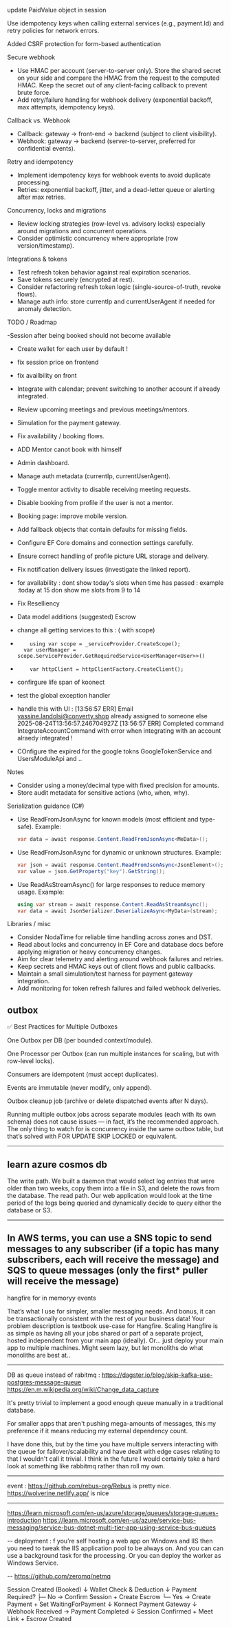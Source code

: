 update PaidValue object in session

Use idempotency keys when calling external services (e.g., payment.Id) and retry policies for network errors.

Added CSRF protection for form-based authentication

Secure webhook

- Use HMAC per account (server-to-server only). Store the shared secret on your side and compare the HMAC from the request to the computed HMAC. Keep the secret out of any client-facing callback to prevent brute force.
- Add retry/failure handling for webhook delivery (exponential backoff, max attempts, idempotency keys).

Callback vs. Webhook

- Callback: gateway -> front-end -> backend (subject to client visibility).
- Webhook: gateway -> backend (server-to-server, preferred for confidential events).

Retry and idempotency

- Implement idempotency keys for webhook events to avoid duplicate processing.
- Retries: exponential backoff, jitter, and a dead-letter queue or alerting after max retries.

Concurrency, locks and migrations

- Review locking strategies (row-level vs. advisory locks) especially around migrations and concurrent operations.
- Consider optimistic concurrency where appropriate (row version/timestamp).

Integrations & tokens

- Test refresh token behavior against real expiration scenarios.
- Save tokens securely (encrypted at rest).
- Consider refactoring refresh token logic (single-source-of-truth, revoke flows).
- Manage auth info: store currentIp and currentUserAgent if needed for anomaly detection.

TODO / Roadmap

-Session after being booked should not become available 
- Create wallet for each user by default ! 
- fix session price on frontend 
- fix availbility on front 
- Integrate with calendar; prevent switching to another account if already integrated.
- Review upcoming meetings and previous meetings/mentors.
- Simulation for the payment gateway.
- Fix availability / booking flows.
- ADD Mentor canot book with himself
- Admin dashboard.
- Manage auth metadata (currentIp, currentUserAgent).
- Toggle mentor activity to disable receiving meeting requests.
- Disable booking from profile if the user is not a mentor.
- Booking page: improve mobile version.
- Add fallback objects that contain defaults for missing fields.
- Configure EF Core domains and connection settings carefully.
- Ensure correct handling of profile picture URL storage and delivery.
- Fix notification delivery issues (investigate the linked report).
- for availability : dont show today's slots when time has passed  : example :today at 15 don show me slots from 9 to 14 
- Fix Reselliency
- Data model additions (suggested)
  Escrow
- change all getting services to this :  ( with scope)
-         using var scope = _serviceProvider.CreateScope();
        var userManager = scope.ServiceProvider.GetRequiredService<UserManager<User>>()
-         var httpClient = httpClientFactory.CreateClient();
- confirgure life span of koonect 
- test the global exception handler  

- handle this with UI :
  [13:56:57 ERR] Email yassine.landolsi@converty.shop  already assigned to someone else
  2025-08-24T13:56:57.246704927Z [13:56:57 ERR] Completed command IntegrateAccountCommand with error
  when integrating with an account alraedy integrated ! 

- COnfigure the expired for the google tokns GoogleTokenService and UsersModuleApi and .. 



Notes

- Consider using a money/decimal type with fixed precision for amounts.
- Store audit metadata for sensitive actions (who, when, why).

Serialization guidance (C#)

- Use ReadFromJsonAsync<T> for known models (most efficient and type-safe).
  Example:
  ```csharp
  var data = await response.Content.ReadFromJsonAsync<MeData>();
  ```
- Use ReadFromJsonAsync<JsonElement> for dynamic or unknown structures.
  Example:
  ```csharp
  var json = await response.Content.ReadFromJsonAsync<JsonElement>();
  var value = json.GetProperty("key").GetString();
  ```
- Use ReadAsStreamAsync() for large responses to reduce memory usage.
  Example:
  ```csharp
  using var stream = await response.Content.ReadAsStreamAsync();
  var data = await JsonSerializer.DeserializeAsync<MyData>(stream);
  ```

Libraries / misc

- Consider NodaTime for reliable time handling across zones and DST.
- Read about locks and concurrency in EF Core and database docs before applying migration or heavy concurrency changes.
- Aim for clear telemetry and alerting around webhook failures and retries.
- Keep secrets and HMAC keys out of client flows and public callbacks.
- Maintain a small simulation/test harness for payment gateway integration.
- Add monitoring for token refresh failures and failed webhook deliveries.

## outbox

✅ Best Practices for Multiple Outboxes

One Outbox per DB (per bounded context/module).

One Processor per Outbox (can run multiple instances for scaling, but with row-level locks).

Consumers are idempotent (must accept duplicates).

Events are immutable (never modify, only append).

Outbox cleanup job (archive or delete dispatched events after N days).

Running multiple outbox jobs across separate modules (each with its own schema) does not cause issues — in fact, it’s the recommended approach.
The only thing to watch for is concurrency inside the same outbox table, but that’s solved with FOR UPDATE SKIP LOCKED or equivalent.

---

## learn azure cosmos db

The write path. We built a daemon that would select log entries that were older than two weeks, copy them into a file in S3, and delete the rows from the database.
The read path. Our web application would look at the time period of the logs being queried and dynamically decide to query either the database or S3.

---

## In AWS terms, you can use a SNS topic to send messages to any subscriber (if a topic has many subscribers, each will receive the message) and SQS to queue messages (only the first\* puller will receive the message)

hangfire for in memoryy events

That’s what I use for simpler, smaller messaging needs. And bonus, it can be transactionally consistent with the rest of your business data!
Your problem description is textbook use-case for Hangfire. Scaling Hangfire is as simple as having all your jobs shared or part of a separate project, hosted independent from your main app (ideally). Or... just deploy your main app to multiple machines. Might seem lazy, but let monoliths do what monoliths are best at..

---

DB as queue instead of rabitmq :
https://dagster.io/blog/skip-kafka-use-postgres-message-queue
https://en.m.wikipedia.org/wiki/Change_data_capture

It's pretty trivial to implement a good enough queue manually in a traditional database.

For smaller apps that aren't pushing mega-amounts of messages, this my preference if it means reducing my external dependency count.

I have done this, but by the time you have multiple servers interacting with the queue for failover/scalability and have dealt with edge cases relating to that I wouldn't call it trivial. I think in the future I would certainly take a hard look at something like rabbitmq rather than roll my own.

---

event : https://github.com/rebus-org/Rebus is pretty nice.
https://wolverine.netlify.app/ is nice

---

https://learn.microsoft.com/en-us/azure/storage/queues/storage-queues-introduction
https://learn.microsoft.com/en-us/azure/service-bus-messaging/service-bus-dotnet-multi-tier-app-using-service-bus-queues

--
deployment :
f you’re self hosting a web app on Windows and IIS then you need to tweak the IIS application pool to be always on. And you can can use a background task for the processing. Or you can deploy the worker as Windows Service.

--
https://github.com/zeromq/netmq

Session Created (Booked)
↓
Wallet Check & Deduction
↓
Payment Required?
├─ No → Confirm Session + Create Escrow
└─ Yes → Create Payment + Set WaitingForPayment
↓
Konnect Payment Gateway
↓
Webhook Received → Payment Completed
↓
Session Confirmed + Meet Link + Escrow Created
